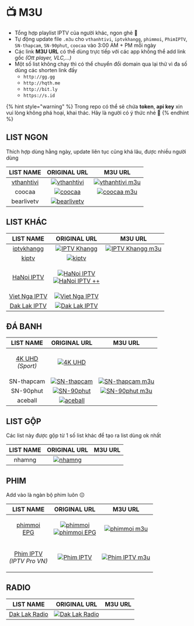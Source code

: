 # 📺 M3U

* Tổng hợp playlist IPTV của người khác, ngon ghẻ 🤨
* Tự động update file `.m3u` cho `vthanhtivi`, `iptvkhangg`, `phimmoi`, `PhimIPTV`, `SN-thapcam`, `SN-90phut`, `coocaa` vào 3:00 AM + PM mỗi ngày
* Các link **M3U URL** có thể dùng trực tiếp với các app không thể add link gốc _(Ott player, VLC,...)_
* Một số list không chạy thì có thể chuyển đổi domain qua lại thử vì đa số dùng các shorten link đấy
  * `http://gg.gg`
  * `http://hqth.me`
  * `http://bit.ly`
  * `https://s.id`

{% hint style="warning" %}
Trong repo có thể sẽ chứa **token**, **api key** xin vui lòng không phá hoại, khai thác. Hãy là người có ý thức nhé 🫡
{% endhint %}

## LIST NGON

Thích hợp dùng hằng ngày, update liên tục cũng khá lâu, được nhiều người dùng

|              LIST NAME             |                                                   ORIGINAL URL                                                   |                                                                                                   M3U URL                                                                                                  |
| :--------------------------------: | :--------------------------------------------------------------------------------------------------------------: | :--------------------------------------------------------------------------------------------------------------------------------------------------------------------------------------------------------: |
| [vthanhtivi](http://vthanhtivi.pw) | [![vthanhtivi](https://img.shields.io/badge/vthanhtivi-red?style=for-the-badge)](https://playlist.vthanhtivi.pw) | [<img src="https://img.shields.io/badge/vthanhtivi-m3u-red?style=for-the-badge" alt="vthanhtivi m3u" data-size="original">](https://github.com/KevinNitroG/Entertainment/raw/m3u/playlists/vthanhtivi.m3u) |
|               coocaa               |         [![coocaa](https://img.shields.io/badge/coocaa-orange?style=for-the-badge)](http://gg.gg/coocaa)         |                       [![coocaa m3u](https://img.shields.io/badge/coocaa-m3u-orange?style=for-the-badge)](https://github.com/KevinNitroG/Entertainment/raw/m3u/playlists/coocaa.m3u)                       |
|             bearlivetv             |   [![bearlivetv](https://img.shields.io/badge/bearlivetv-yellow?style=for-the-badge)](http://gg.gg/bearlivetv)   |                                                                                                                                                                                                            |

## LIST KHÁC



|                           LIST NAME                          |                                                                                                                                                                                                                                                                                            ORIGINAL URL                                                                                                                                                                                                                                                                                            |                                                                                   M3U URL                                                                                   |
| :----------------------------------------------------------: | :------------------------------------------------------------------------------------------------------------------------------------------------------------------------------------------------------------------------------------------------------------------------------------------------------------------------------------------------------------------------------------------------------------------------------------------------------------------------------------------------------------------------------------------------------------------------------------------------: | :-------------------------------------------------------------------------------------------------------------------------------------------------------------------------: |
|     [iptvkhangg](https://github.com/Khanggne/Iptvkhangg)     |                                                                                                                                                                                                                                     [![IPTV Khangg](https://img.shields.io/badge/iptv%20khangg-red?style=for-the-badge)](https://khanggne.github.io/Iptvkhangg)                                                                                                                                                                                                                                    | [![IPTV Khangg m3u](https://img.shields.io/badge/iptv%20khangg-m3u-red?style=for-the-badge)](https://github.com/KevinNitroG/Entertainment/raw/m3u/playlists/iptvkhangg.m3u) |
|         [kiptv](https://github.com/ytpit20218/kiptv)         |                                                                                                                                                                                                                                  [![kiptv](https://img.shields.io/badge/kiptv-orange?style=for-the-badge)](https://github.com/ytpit20218/kiptv/raw/main/kiptv.m3u)                                                                                                                                                                                                                                 |                                                                                                                                                                             |
|   [HaNoi IPTV](https://github.com/HaNoiIPTV/HaNoiIPTV.m3u)   | <p><a href="https://github.com/HaNoiIPTV/HaNoiIPTV.m3u/raw/master/Danh%20s%C3%A1ch%20k%C3%AAnh/G%C3%B3i%20ch%C3%ADnh%20th%E1%BB%A9c/H%C3%A0%20N%E1%BB%99i%20IPTV.m3u"><img src="https://img.shields.io/badge/HaNoi%20IPTV-yellow?style=for-the-badge" alt="HaNoi IPTV"></a><br><a href="https://github.com/HaNoiIPTV/HaNoiIPTV.m3u/raw/master/Danh%20s%C3%A1ch%20k%C3%AAnh/G%C3%B3i%20ch%C3%ADnh%20th%E1%BB%A9c/H%C3%A0%20N%E1%BB%99i%20IPTV%20c%C3%B4ng%20c%E1%BB%99ng.m3u"><img src="https://img.shields.io/badge/HaNoi%20IPTV%20%2B%2B-yellow?style=for-the-badge" alt="HaNoi IPTV ++"></a></p> |                                                                                                                                                                             |
|     [Viet Nga IPTV](https://github.com/phuhdtv/vietngatv)    |                                                                                                                                                                                                               [![Viet Nga IPTV](https://img.shields.io/badge/viet%20nga%20iptv-purple?style=for-the-badge)](https://raw.githubusercontent.com/phuhdtv/vietngatv/master/vietngatv.m3u)                                                                                                                                                                                                              |                                                                                                                                                                             |
| [Dak Lak IPTV](https://github.com/luongtamlong/Dak-Lak-IPTV) |                                                                                                                                                                                                                 [![Dak Lak IPTV](https://img.shields.io/badge/Dak%20Lak%20IPTV-green?style=for-the-badge)](https://github.com/luongtamlong/Dak-Lak-IPTV/raw/main/Dak%20Lak%20IPTV)                                                                                                                                                                                                                 |                                                                                                                                                                             |

## ĐÁ BANH

|                                    LIST NAME                                    |                                                                  ORIGINAL URL                                                                 |                                                                                    M3U URL                                                                                   |
| :-----------------------------------------------------------------------------: | :-------------------------------------------------------------------------------------------------------------------------------------------: | :--------------------------------------------------------------------------------------------------------------------------------------------------------------------------: |
| <p><a href="https://github.com/kgasaz/4kuhd">4K UHD</a><br><em>(Sport)</em></p> | [![4K UHD](https://img.shields.io/badge/4K%20UHD-red?style=for-the-badge)](https://github.com/kgasaz/4kuhd/raw/master/sports-channels-4k.m3u) |                                                                                                                                                                              |
|                                    SN-thapcam                                   |                 [![SN-thapcam](https://img.shields.io/badge/SN%20thapcam-orange?style=for-the-badge)](http://gg.gg/SN-thapcam)                | [![SN-thapcam m3u](https://img.shields.io/badge/SN%20thapcam-m3u-orange?style=for-the-badge)](https://github.com/KevinNitroG/Entertainment/raw/m3u/playlists/sn-thapcam.m3u) |
|                                    SN-90phut                                    |                  [![SN-90phut](https://img.shields.io/badge/SN%2090phut-yellow?style=for-the-badge)](http://gg.gg/SN-90phut)                  |   [![SN-90phut m3u](https://img.shields.io/badge/SN%2090phut-m3u-yellow?style=for-the-badge)](https://github.com/KevinNitroG/Entertainment/raw/m3u/playlists/sn-90phut.m3u)  |
|                                     aceball                                     |                      [![aceball](https://img.shields.io/badge/aceball-purple?style=for-the-badge)](http://gg.gg/aceball)                      |                                                                                                                                                                              |

## LIST GỘP

Các list này được gộp từ 1 số list khác để tạo ra list dùng ok nhất

| LIST NAME |                                          ORIGINAL URL                                         | M3U URL |
| :-------: | :-------------------------------------------------------------------------------------------: | :-----: |
|   nhamng  | [![nhamng](https://img.shields.io/badge/nhamng-red?style=for-the-badge)](http://gg.gg/nhamng) |         |

## PHIM

Add vào là ngàn bộ phim luôn 😐

|                                                                                         LIST NAME                                                                                         |                                                                                                                               ORIGINAL URL                                                                                                                              |                                                                                  M3U URL                                                                                 |
| :---------------------------------------------------------------------------------------------------------------------------------------------------------------------------------------: | :---------------------------------------------------------------------------------------------------------------------------------------------------------------------------------------------------------------------------------------------------------------------: | :----------------------------------------------------------------------------------------------------------------------------------------------------------------------: |
| <p><a href="https://www.facebook.com/groups/kodiviet/permalink/1499377110586076">phimmoi</a><br><a href="https://www.facebook.com/groups/kodiviet/permalink/1501024513754669">EPG</a></p> | <p><a href="https://hqth.me/Xjjeq"><img src="https://img.shields.io/badge/phimmoi-red?style=for-the-badge" alt="phimmoi"></a><br><a href="https://hqth.me/Icy"><img src="https://img.shields.io/badge/phimmoi%20EPG-red?style=for-the-badge" alt="phimmoi EPG"></a></p> |      [![phimmoi m3u](https://img.shields.io/badge/phimmoi-m3u-red?style=for-the-badge)](https://github.com/KevinNitroG/Entertainment/raw/m3u/playlists/phimmoi.m3u)      |
|                                                    <p><a href="http://iptv.pro.vn/phimiptv">Phim IPTV</a><br><em>(IPTV Pro VN)</em></p>                                                   |                                                                               [![Phim IPTV](https://img.shields.io/badge/Phim%20IPTV-orange?style=for-the-badge)](https://gg.gg/phimiptv)                                                                               | [![Phim IPTV m3u](https://img.shields.io/badge/Phim%20IPTV-m3u-orange?style=for-the-badge)](https://github.com/KevinNitroG/Entertainment/raw/m3u/playlists/PhimIPTV.m3u) |

## RADIO

|                           LIST NAME                           |                                                                         ORIGINAL URL                                                                        | M3U URL |
| :-----------------------------------------------------------: | :---------------------------------------------------------------------------------------------------------------------------------------------------------: | :-----: |
| [Dak Lak Radio](https://github.com/luongtamlong/Dak-Lak-IPTV) | [![Dak Lak Radio](https://img.shields.io/badge/Dak%20Lak%20Radio-red?style=for-the-badge)](https://github.com/luongtamlong/Dak-Lak-IPTV/raw/main/Radio.m3u) |         |
